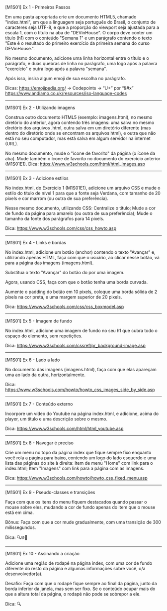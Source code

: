 [M1S01] Ex 1 - Primeiros Passos

Em uma pasta apropriada crie um documento HTML5, chamado "index.html", em que a linguagem seja português do Brasil, o conjunto de caracteres seja UTF-8, e que a proporção do viewport seja ajustada para a escala 1, com o título na aba de "DEVinHouse". O corpo deve conter um título (h1) com o conteúdo "Semana 1" e um parágrafo contendo o texto "Este é o resultado do primeiro exercício da primeira semana do curso DEVinHouse.".

No mesmo documento, adicione uma linha horizontal entre o título e o parágrafo, e duas quebras de linha no parágrafo, uma logo após a palavra "exercício" e outra logo após a palavra "semana".

Após isso, insira algum emoji de sua escolha no parágrafo.

Dicas:
https://emojipedia.org/
-> Codepoints -> “U+” por “&#x”
https://www.andiamo.co.uk/resources/iso-language-codes

--------

[M1S01] Ex 2 - Utilizando imagens

Construa outro documento HTML5 (exemplo: imagens.html), no mesmo diretório do anterior, agora contendo três imagens: uma salva no mesmo diretório dos arquivos .html, outra salva em um diretório diferente (mas dentro do diretório onde se encontram os arquivos html), e outra que não está no seu computador, mas está salva em algum servidor na internet (URL).

No mesmo documento, mude o "ícone de favorito" da página (o ícone da aba). Mude também o ícone de favorito no documento do exercício anterior (M1S01E1).
Dica:
https://www.w3schools.com/html/html_images.asp

--------

[M1S01] Ex 3 - Adicione estilos

No index.html, do Exercício 1 (M1S01E1), adicione um arquivo CSS e mude o estilo do título de nível 1 para que a fonte seja Verdana, com tamanho de 20 pixels e cor marrom (ou outra de sua preferência).

Nesse mesmo documento, utilizando CSS:
Centralize o título;
Mude a cor de fundo da página para amarelo (ou outra de sua preferência);
Mude o tamanho da fonte dos parágrafos para 14 pixels.

Dica:
https://www.w3schools.com/css/css_howto.asp

--------

[M1S01] Ex 4 - Links e bordas

No index.html, adicione um botão (anchor) contendo o texto "Avançar" e, utilizando apenas HTML, faça com que o usuário, ao clicar nesse botão, vá para a página das imagens (imagens.html).

Substitua o texto "Avançar" do botão do por uma imagem.

Agora, usando CSS, faça com que o botão tenha uma borda curvada.

Aumente o padding do botão em 10 pixels, coloque uma borda sólida de 2 pixels na cor preta, e uma margem superior de 20 pixels.

Dica:
https://www.w3schools.com/css/css_boxmodel.asp

--------

[M1S01] Ex 5 - Imagem de fundo

No index.html, adicione uma imagem de fundo no seu h1 que cubra todo o espaço do elemento, sem repetições.

Dica:
https://www.w3schools.com/cssref/pr_background-image.asp

--------

[M1S01] Ex 6 - Lado a lado

No documento das imagens (imagens.html), faça com que elas apareçam uma ao lado da outra, horizontalmente.

Dica:
https://www.w3schools.com/howto/howto_css_images_side_by_side.asp

--------

[M1S01] Ex 7 - Conteúdo externo

Incorpore um vídeo do Youtube na página index.html, e adicione, acima do player, um título e uma descrição sobre o mesmo.

Dica:
https://www.w3schools.com/html/html_youtube.asp

--------

[M1S01] Ex 8 - Navegar é preciso

Crie um menu no topo da página index que fique sempre fixo enquanto você rola a página para baixo, contendo um logo do lado esquerdo e uma lista das páginas do site à direita:
Item de menu "Home" com link para o index.html;
Item "Imagens" com link para a página com as imagens.

Dica:
https://www.w3schools.com/howto/howto_css_fixed_menu.asp

--------

[M1S01] Ex 9 - Pseudo-classes e transições

Faça com que os itens do menu fiquem destacados quando passar o mouse sobre eles, mudando a cor de fundo apenas do item que o mouse está em cima.

Bônus: Faça com que a cor mude gradualmente, com uma transição de 300 milissegundos.

Dica:
🔍🌐🤭

--------

[M1S01] Ex 10 - Assinando a criação

Adicione uma região de rodapé na página index, com uma cor de fundo diferente do resto da página e algumas informações sobre você, o/a desenvolvedor(a).

Desafio: Faça com que o rodapé fique sempre ao final da página, junto da borda inferior da janela, mas sem ser fixo. Se o conteúdo ocupar mais do que a altura total da página, o rodapé não pode se sobrepor a ele.

Dica: 🔍